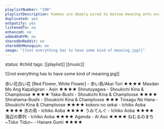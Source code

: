 ```yaml
---
playlistNumber: "190"
playlistDescription: humans are deeply wired to bestow meaning onto everything they encounter in their lives. but sometimes there is no meaning, it just is.
duplicated: yes
onSpotify: yes
listenedTo: no
enhanced: no
addedOnRYM: no
sharedOnReddit: no
sharedOnMonoquin: no
image: "[[not everything has to have some kind of meaning.jpg]]"
---
```

status: #child 
tags: [[playlist]] [[music]] 

![[not everything has to have some kind of meaning.jpg]]

赤い花白い花 [Red Flower, White Flower] - 赤い鳥/Akai Tori ★★★★
Masdan Mo Ang Kapaligiran - Asin ★★★★
Shirutuyagwa - Shoukichi Kina & Champloose ★★★★
Yaka-Bushi - Shoukichi Kina & Champloose ★★★★
Shirahama-Bushi - Shoukichi Kina & Champloose ★★★
Tinsagu No Hana - Shoukichi Kina & Champloose ★★★★
kokoro no sekai - Ichiko Aoba ★★★★
氷の鳥 - Ichiko Aoba ★★★★
うみてんぐ - Ichiko Aoba ★★★★
海辺の葬列 - Ichiko Aoba ★★★★
Agenda - Ai Aso ★★★★
ねむるのまち ~Tidur Tidur~ - Hanare Gumi ★★★★

